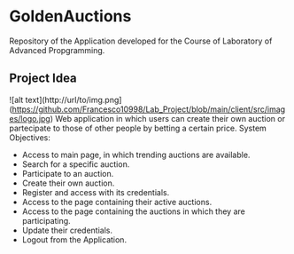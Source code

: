 # GoldenAuctions
Repository of the Application developed for the Course of Laboratory of Advanced Propgramming.

## Project Idea
![alt text](http://url/to/img.png](https://github.com/Francesco10998/Lab_Project/blob/main/client/src/images/logo.jpg)
Web application in which users can create their own auction or partecipate to those of other
people by betting a certain price.
System Objectives:
- Access to main page, in which trending auctions are available.
- Search for a specific auction.
- Participate to an auction.
- Create their own auction.
- Register and access with its credentials.
- Access to the page containing their active auctions.
- Access to the page containing the auctions in which they are participating.
- Update their credentials.
- Logout from the Application.

